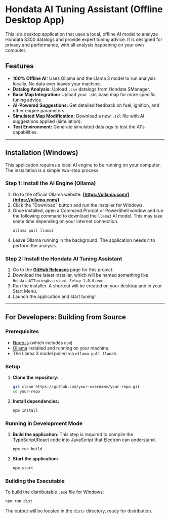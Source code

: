 # Hondata AI Tuning Assistant (Offline Desktop App)

This is a desktop application that uses a local, offline AI model to analyze Hondata S300 datalogs and provide expert tuning advice. It is designed for privacy and performance, with all analysis happening on your own computer.

## Features

- **100% Offline AI:** Uses Ollama and the Llama 3 model to run analysis locally. No data ever leaves your machine.
- **Datalog Analysis:** Upload `.csv` datalogs from Hondata SManager.
- **Base Map Integration:** Upload your `.skl` base map for more specific tuning advice.
- **AI-Powered Suggestions:** Get detailed feedback on fuel, ignition, and other engine parameters.
- **Simulated Map Modification:** Download a new `.skl` file with AI suggestions applied (simulation).
- **Test Environment:** Generate simulated datalogs to test the AI's capabilities.

---

## Installation (Windows)

This application requires a local AI engine to be running on your computer. The installation is a simple two-step process.

### Step 1: Install the AI Engine (Ollama)

1.  Go to the official Ollama website: **[https://ollama.com/](https://ollama.com/)**
2.  Click the "Download" button and run the installer for Windows.
3.  Once installed, open a Command Prompt or PowerShell window and run the following command to download the `llama3` AI model. This may take some time depending on your internet connection.
    ```sh
    ollama pull llama3
    ```
4.  Leave Ollama running in the background. The application needs it to perform the analysis.

### Step 2: Install the Hondata AI Tuning Assistant

1.  Go to the [**GitHub Releases**](https://github.com/your-username/your-repo/releases) page for this project.
2.  Download the latest installer, which will be named something like `HondataAITuningAssistant-Setup-1.0.0.exe`.
3.  Run the installer. A shortcut will be created on your desktop and in your Start Menu.
4.  Launch the application and start tuning!

---

## For Developers: Building from Source

### Prerequisites

-   [Node.js](https://nodejs.org/) (which includes `npm`)
-   [Ollama](https://ollama.com/) installed and running on your machine.
-   The Llama 3 model pulled via `ollama pull llama3`.

### Setup

1.  **Clone the repository:**
    ```sh
    git clone https://github.com/your-username/your-repo.git
    cd your-repo
    ```

2.  **Install dependencies:**
    ```sh
    npm install
    ```

### Running in Development Mode

1.  **Build the application:** This step is required to compile the TypeScript/React code into JavaScript that Electron can understand.
    ```sh
    npm run build
    ```

2.  **Start the application:**
    ```sh
    npm start
    ```

### Building the Executable

To build the distributable `.exe` file for Windows:

```sh
npm run dist
```

The output will be located in the `dist/` directory, ready for distribution.